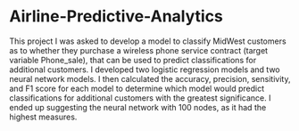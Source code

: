 # Airline-Predictive-Analytics
This project I was asked to develop a model to classify MidWest customers as to whether they purchase a wireless phone service contract (target variable Phone_sale), that can be used to predict classifications for additional customers. I developed two logistic regression models and two neural network models. I then calculated the accuracy, precision, sensitivity, and F1 score for each model to determine which model would predict classifications for additional customers with the greatest significance. I ended up suggesting the neural network with 100 nodes, as it had the highest measures. 
